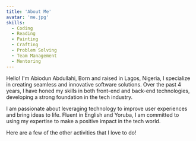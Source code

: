 ```yaml
---
title: 'About Me'
avatar: 'me.jpg'
skills:
  - Coding
  - Reading
  - Painting
  - Crafting
  - Problem Solving
  - Team Management
  - Mentoring
---
```


Hello! I'm Abiodun Abdullahi, Born and raised in Lagos, Nigeria, I specialize in creating seamless and innovative software solutions. Over the past 4 years, I have honed my skills in both front-end and back-end technologies, developing a strong foundation in the tech industry.

I am passionate about leveraging technology to improve user experiences and bring ideas to life. Fluent in English and Yoruba, I am committed to using my expertise to make a positive impact in the tech world.

Here are a few of the other activities that I love to do!
